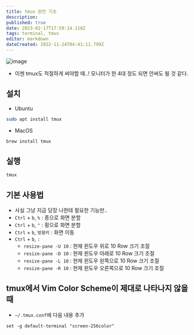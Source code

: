 ```yaml
---
title: tmux 완전 기초
description: 
published: true
date: 2023-02-17T17:59:14.118Z
tags: terminal, tmux
editor: markdown
dateCreated: 2022-11-24T04:41:11.799Z
---
```


![image](https://cloud.githubusercontent.com/assets/8033320/21155711/89a95990-c1b6-11e6-9cc1-4e7dd58a0160.png)
- 이젠 tmux도 적절하게 써야할 때..! 모니터가 한 4대 정도 되면 안써도 될 것 같다.

## 설치
- Ubuntu
```bash
sudo apt install tmux
```
- MacOS
```bash
brew install tmux
```

## 실행
```bash
tmux
```

## 기본 사용법
- 사실 그냥 지금 당장 나한테 필요한 기능만..
- `Ctrl` + `b`, `%` : 종으로 화면 분할
- `Ctrl` + `b`, `"` : 횡으로 화면 분할
- `Ctrl` + `b`, `방향키` : 화면 이동
- `Ctrl` + `b`, `:`
  - `resize-pane -U 10` : 현재 윈도우 위로 10 Row 크기 조절
  - `resize-pane -D 10` : 현재 윈도우 아래로 10 Row 크기 조절
  - `resize-pane -L 10` : 현재 윈도우 왼쪽으로 10 Row 크기 조절
  - `resize-pane -R 10` : 현재 윈도우 오른쪽으로 10 Row 크기 조절

## tmux에서 Vim Color Scheme이 제대로 나타나지 않을 때
- `~/.tmux.conf`에 다음 내용 추가
```
set -g default-terminal "screen-256color"
```
